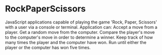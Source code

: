 # RockPaperScissors
JavaScript applications capable of playing the game 'Rock, Paper, Scissors' with a user via a console or terminal. Application can:  Accept a move from a player. Get a random move from the computer. Compare the player's move to the computer's move in order to determine a winner. Keep track of how many times the player and the computer have won. Run until either the player or the computer has won five times.
